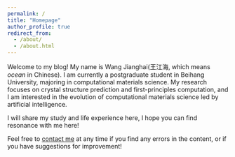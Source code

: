 ```yaml
---
permalink: /
title: "Homepage"
author_profile: true
redirect_from: 
  - /about/
  - /about.html
---
```


Welcome to my blog! My name is Wang Jianghai(王江海, which means *ocean*  in Chinese). I am currently a postgraduate student in Beihang University, majoring in computational materials science. My research focuses on crystal structure prediction and first-principles computation, and I am interested in the evolution of computational materials science led by artificial intelligence.


I will share my study and life experience here, I hope you can find resonance with me here!


Feel free to [contact me](mailto:wang_jianghai@buaa.edu.cn) at any time if you find any errors in the content, or if you have suggestions for improvement!